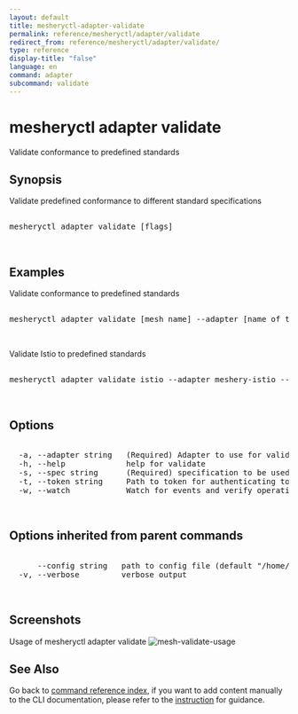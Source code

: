 ```yaml
---
layout: default
title: mesheryctl-adapter-validate
permalink: reference/mesheryctl/adapter/validate
redirect_from: reference/mesheryctl/adapter/validate/
type: reference
display-title: "false"
language: en
command: adapter
subcommand: validate
---
```


# mesheryctl adapter validate

Validate conformance to predefined standards

## Synopsis

Validate predefined conformance to different standard specifications
<pre class='codeblock-pre'>
<div class='codeblock'>
mesheryctl adapter validate [flags]

</div>
</pre> 

## Examples

Validate conformance to predefined standards
<pre class='codeblock-pre'>
<div class='codeblock'>
mesheryctl adapter validate [mesh name] --adapter [name of the adapter] --tokenPath [path to token for authentication] --spec [specification to be used for conformance test] --namespace [namespace to be used]

</div>
</pre> 

Validate Istio to predefined standards
<pre class='codeblock-pre'>
<div class='codeblock'>
mesheryctl adapter validate istio --adapter meshery-istio --spec smi

</div>
</pre> 

## Options

<pre class='codeblock-pre'>
<div class='codeblock'>
  -a, --adapter string   (Required) Adapter to use for validation (default "meshery-nsm")
  -h, --help             help for validate
  -s, --spec string      (Required) specification to be used for conformance test (smi/istio-vet) (default "smi")
  -t, --token string     Path to token for authenticating to Meshery API
  -w, --watch            Watch for events and verify operation (in beta testing)

</div>
</pre>

## Options inherited from parent commands

<pre class='codeblock-pre'>
<div class='codeblock'>
      --config string   path to config file (default "/home/runner/.meshery/config.yaml")
  -v, --verbose         verbose output

</div>
</pre>

## Screenshots

Usage of mesheryctl adapter validate
![mesh-validate-usage](/assets/img/mesheryctl/mesh-validate.png)

## See Also

Go back to [command reference index](/reference/mesheryctl/), if you want to add content manually to the CLI documentation, please refer to the [instruction](/project/contributing/contributing-cli#preserving-manually-added-documentation) for guidance.
